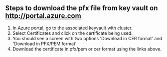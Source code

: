 ## Steps to download the pfx file from key vault on http://portal.azure.com

1. In Azure portal, go to the associated keyvault with cluster.
2. Select Certificates and click on the certificate being used.
3. You should see a screen with two options 'Download in CER format' and 'Download in PFX/PEM format'
4. Download the certificate in pfx/pem or cer format using the links above. 
